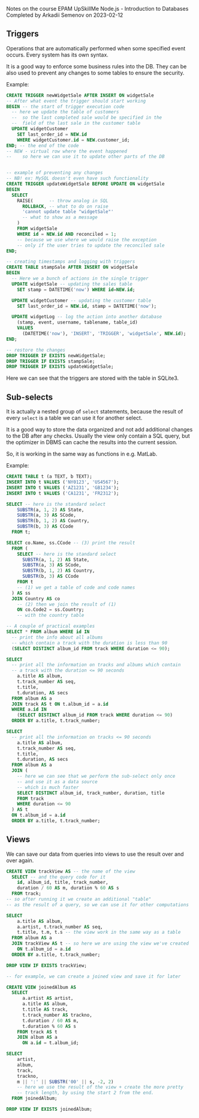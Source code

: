Notes on the course EPAM UpSkillMe Node.js - Introduction to Databases
Completed by Arkadii Semenov on 2023-02-12

## Triggers

Operations that are automatically performed when some specified event occurs. Every system has its own syntax.

It is a good way to enforce some business rules into the DB.
They can be also used to prevent any changes to some tables to ensure the security.

Example:

```sql
CREATE TRIGGER newWidgetSale AFTER INSERT ON widgetSale
-- After what event the trigger should start working
BEGIN -- the start of trigger execution code
  -- here we update the table of customers
  --  so the last completed sale would be specified in the
  --  field of the last sale in the customer table
  UPDATE widgetCustomer
    SET last_order_id = NEW.id
    WHERE widgetCustomer.id = NEW.customer_id;
END; -- the end of the code
-- NEW - virtual row where the event happened
--    so here we can use it to update other parts of the DB


-- example of preventing any changes
-- NB! ex: MySQL doesn't even have such functionality
CREATE TRIGGER updateWidgetSale BEFORE UPDATE ON widgetSale
BEGIN
  SELECT
    RAISE(      -- throw analog in SQL
      ROLLBACK, -- what to do on raise
      'cannot update table "widgetSale"'
      -- what to show as a message
    )
    FROM widgetSale
    WHERE id = NEW.id AND reconciled = 1;
    -- because we use where we would raise the exception
    -- only if the user tries to update the reconciled sale
END;

-- creating timestamps and logging with triggers
CREATE TABLE stampSale AFTER INSERT ON widgetSale
BEGIN
  -- Here we a bunch of actions in the single trigger
  UPDATE widgetSale -- updating the sales table
    SET stamp = DATETIME('now') WHERE id=NEW.id;

  UPDATE widgetCustomer -- updating the customer table
    SET last_order_id = NEW.id, stamp = DATETIME('now');

  UPDATE widgetLog -- log the action into another database
    (stamp, event, username, tablename, table_id)
    VALUES
      (DATETIME('now'), 'INSERT', 'TRIGGER', 'widgetSale', NEW.id);
END;

-- restore the changes
DROP TRIGGER IF EXISTS newWidgetSale;
DROP TRIGGER IF EXISTS stampSale;
DROP TRIGGER IF EXISTS updateWidgetSale;
```

Here we can see that the triggers are stored with the table in SQLite3.

## Sub-selects

It is actually a nested group of `select` statements, because the result of every `select` is a table we can use it for another select.

It is a good way to store the data organized and not add additional changes to the DB after any checks. Usually the view only contain a SQL query, but the optimizer in DBMS can cache the results into the current session.

So, it is working in the same way as functions in e.g. MatLab.

Example:

```sql
CREATE TABLE t (a TEXT, b TEXT);
INSERT INTO t VALUES ('NY0123', 'US4567');
INSERT INTO t VALUES ('AZ1231', 'GB1234');
INSERT INTO t VALUES ('CA1231', 'FR2312');

SELECT -- here is the standard select
    SUBSTR(a, 1, 2) AS State,
    SUBSTR(a, 3) AS SCode,
    SUBSTR(b, 1, 2) AS Country,
    SUBSTR(b, 3) AS CCode
  FROM t;

SELECT co.Name, ss.CCode -- (3) print the result
  FROM (
    SELECT -- here is the standard select
      SUBSTR(a, 1, 2) AS State,
      SUBSTR(a, 3) AS SCode,
      SUBSTR(b, 1, 2) AS Country,
      SUBSTR(b, 3) AS CCode
    FROM t
    -- (1) we get a table of code and code names
  ) AS ss
  JOIN Country AS co
    -- (2) then we join the result of (1)
    ON co.Code2 = ss.Country;
    -- with the country table

-- A couple of practical examples
SELECT * FROM album WHERE id IN
  -- print the info about all albums
  -- which contain a track with the duration is less than 90
  (SELECT DISTINCT album_id FROM track WHERE duration <= 90);

SELECT
  -- print all the information on tracks and albums which contain
  -- a track with the duration <= 90 seconds
    a.title AS album,
    t.track_number AS seq,
    t.title,
    t.duration, AS secs
  FROM album AS a
  JOIN track AS t ON t.album_id = a.id
  WHERE a.id IN
    (SELECT DISTINCT album_id FROM track WHERE duration <= 90)
  ORDER BY a.title, t.track_number;

SELECT
  -- print all the information on tracks <= 90 seconds
    a.title AS album,
    t.track_number AS seq,
    t.title,
    t.duration, AS secs
  FROM album AS a
  JOIN (
    -- here we can see that we perform the sub-select only once
    -- and use it as a data source
    -- which is much faster
    SELECT DISTINCT album_id, track_number, duration, title
    FROM track
    WHERE duration <= 90
  ) AS t
  ON t.album_id = a.id
  ORDER BY a.title, t.track_number;
```

## Views

We can save our data from queries into views to use the result over and over again.

```sql
CREATE VIEW trackView AS -- the name of the view
  SELECT -- and the query code for it
    id, album_id, title, track_number,
    duration / 60 AS m, duration % 60 AS s
  FROM track;
-- so after running it we create an additional "table"
-- as the result of a query, so we can use it for other computations

SELECT
    a.title AS album,
    a.artist, t.track_number AS seq,
    t.title, t.m, t.s -- the view work in the same way as a table
  FROM album AS a
  JOIN trackView AS t -- so here we are using the view we've created
    ON t.album_id = a.id
  ORDER BY a.title, t.track_number;

DROP VIEW IF EXISTS trackView;

-- for example, we can create a joined view and save it for later

CREATE VIEW joinedAlbum AS
  SELECT
      a.artist AS artist,
      a.title AS album,
      t.title AS track,
      t.track_number AS trackno,
      t.duration / 60 AS m,
      t.duration % 60 AS s
    FROM track AS t
    JOIN album AS a
      ON a.id = t.album_id;

SELECT
    artist,
    album,
    track,
    trackno,
    m || ':' || SUBSTR('00' || s, -2, 2)
    -- here we use the result of the view + create the more pretty
    -- track length, by using the start 2 from the end.
  FROM joinedAlbum;

DROP VIEW IF EXISTS joinedAlbum;
```

